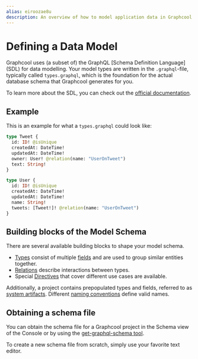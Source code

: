 ```yaml
---
alias: eiroozae8u
description: An overview of how to model application data in Graphcool.
---
```



# Defining a Data Model

Graphcool uses (a subset of) the GraphQL [Schema Definition Language] (SDL) for data modelling. Your model types are written in the `.graphql`-file, typically called `types.graphql`, which is the foundation for the actual database schema that Graphcool generates for you.

To learn more about the SDL, you can check out the [official documentation](http://graphql.org/learn/schema/#type-language).

## Example

This is an example for what a `types.graphql` could look like:

```graphql
type Tweet {  
  id: ID! @isUnique
  createdAt: DateTime!
  updatedAt: DateTime!
  owner: User! @relation(name: "UserOnTweet")
  text: String!
}

type User {
  id: ID! @isUnique
  createdAt: DateTime!
  updatedAt: DateTime!
  name: String!
  tweets: [Tweet!]! @relation(name: "UserOnTweet")
}
```

## Building blocks of the Model Schema

There are several available building blocks to shape your model schema.

* [Types](!alias-ij2choozae) consist of multiple [fields](!alias-teizeit5se) and are used to group similar entities together.
* [Relations](!alias-goh5uthoc1) describe interactions between types.
* Special [Directives](!alias-aeph6oyeez) that cover different use cases are available.

Additionally, a project contains prepopulated types and fields, referred to as [system artifacts](!alias-uhieg2shio). Different [naming conventions](!alias-oe3raifamo) define valid names.

## Obtaining a schema file

You can obtain the schema file for a Graphcool project in the Schema view of the Console or by using the [get-graphql-schema tool](!alias-maiv5eekan).

To create a new schema file from scratch, simply use your favorite text editor.
